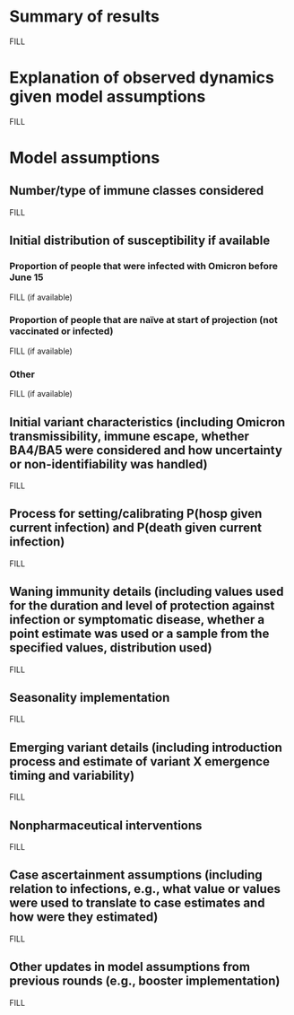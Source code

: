 # Summary of results
FILL 

# Explanation of observed dynamics given model assumptions
FILL

# Model assumptions
## Number/type of immune classes considered
FILL

## Initial distribution of susceptibility if available
### Proportion of people that were infected with Omicron before June 15
FILL (if available)
### Proportion of people that are naïve at start of projection (not vaccinated or infected)
FILL (if available)
### Other
FILL (if available)

## Initial variant characteristics (including Omicron transmissibility, immune escape, whether BA4/BA5 were considered and how uncertainty or non-identifiability was handled) 
FILL

## Process for setting/calibrating P(hosp given current infection) and P(death given current infection)
FILL

## Waning immunity details (including values used for the duration and level of protection against infection or symptomatic disease, whether a point estimate was used or a sample from the specified values, distribution used)
FILL

## Seasonality implementation
FILL

## Emerging variant details (including introduction process and estimate of variant X emergence timing and variability)
FILL

## Nonpharmaceutical interventions 
FILL

## Case ascertainment assumptions (including relation to infections, e.g., what value or values were used to translate to case estimates and how were they estimated)
FILL

## Other updates in model assumptions from previous rounds (e.g., booster implementation)
FILL